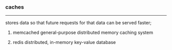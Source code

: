 ### caches
---
stores data so that future requests for that data can be served faster;

1. memcached
general-purpose distributed memory caching system

2. redis
distributed, in-memory key-value database



